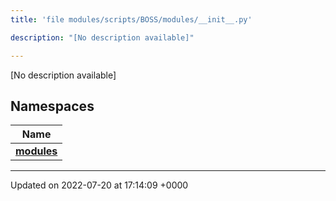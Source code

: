 ```yaml
---
title: 'file modules/scripts/BOSS/modules/__init__.py'

description: "[No description available]"

---
```







[No description available]

## Namespaces

| Name           |
| -------------- |
| **[modules](/documentation/code/namespaces/namespacemodules/)**  |






-------------------------------

Updated on 2022-07-20 at 17:14:09 +0000
